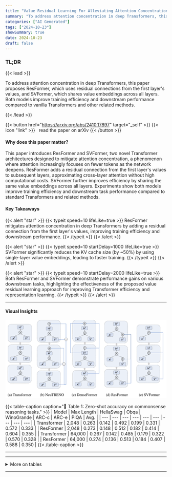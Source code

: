 ```yaml
---
title: "Value Residual Learning For Alleviating Attention Concentration In Transformers"
summary: "To address attention concentration in deep Transformers, this paper proposes ResFormer, which uses residual connections from the first layer's values, and SVFormer, which shares value embeddings acros....."
categories: ["AI Generated"]
tags: ["2024-10-23"]
showSummary: true
date: 2024-10-23
draft: false
---
```


### TL;DR


{{< lead >}}

To address attention concentration in deep Transformers, this paper proposes ResFormer, which uses residual connections from the first layer's values, and SVFormer, which shares value embeddings across all layers. Both models improve training efficiency and downstream performance compared to vanilla Transformers and other related methods.

{{< /lead >}}


{{< button href="https://arxiv.org/abs/2410.17897" target="_self" >}}
{{< icon "link" >}} &nbsp; read the paper on arXiv
{{< /button >}}

#### Why does this paper matter?
This paper introduces ResFormer and SVFormer, two novel Transformer architectures designed to mitigate attention concentration, a phenomenon where attention increasingly focuses on fewer tokens as the network deepens. ResFormer adds a residual connection from the first layer's values to subsequent layers, approximating cross-layer attention without high computational costs. SVFormer further improves efficiency by sharing the same value embeddings across all layers. Experiments show both models improve training efficiency and downstream task performance compared to standard Transformers and related methods.
#### Key Takeaways

{{< alert "star" >}}
{{< typeit speed=10 lifeLike=true >}} ResFormer mitigates attention concentration in deep Transformers by adding a residual connection from the first layer's values, improving training efficiency and downstream performance. {{< /typeit >}}
{{< /alert >}}

{{< alert "star" >}}
{{< typeit speed=10 startDelay=1000 lifeLike=true >}} SVFormer significantly reduces the KV cache size (by ~50%) by using single-layer value embeddings, leading to faster training. {{< /typeit >}}
{{< /alert >}}

{{< alert "star" >}}
{{< typeit speed=10 startDelay=2000 lifeLike=true >}} Both ResFormer and SVFormer demonstrate performance gains on various downstream tasks, highlighting the effectiveness of the proposed value residual learning approach for improving Transformer efficiency and representation learning. {{< /typeit >}}
{{< /alert >}}

------
#### Visual Insights

![](figures/figures_3_0.png "🔼 Simplified illustration of the vanilla Transformer, NeuTRENO, DenseFormer, ResFormer, and SVFormer, with only three-layer structures and no operations other than attention. A², Vi, and H² denote the attention matrix, value vectors, and attention outputs at the i-th layer, respectively. ⊕, −, and ⊗ represent standard matrix addition, subtraction, and multiplication, respectively.")

{{< table-caption caption="🔽 Table 1: Zero-shot accuracy on commonsense reasoning tasks." >}}
| Model | Max Length | HellaSwag | Obqa | WinoGrande | ARC-c | ARC-e | PIQA | Avg. |
| --- | --- | --- | --- | --- | --- | --- | --- | --- |
| Transformer | 2,048 | 0.263 | 0.142 | 0.492 | 0.199 | 0.331 | 0.572 | 0.333 |
| ResFormer | 2,048 | 0.273 | 0.148 | 0.512 | 0.182 | 0.414 | 0.604 | 0.355 |
| Transformer | 64,000 | 0.267 | 0.142 | 0.485 | 0.179 | 0.322 | 0.570 | 0.328 |
| ResFormer | 64,000 | 0.274 | 0.136 | 0.513 | 0.184 | 0.407 | 0.588 | 0.350 |
{{< /table-caption >}}

------







------

<details>
<summary>More on tables
</summary>


{{< table-caption caption="🔽 Table 2: The details of pre-train dataset." >}}
{{< /table-caption >}}

{{< table-caption caption="🔽 Table 5: Validation loss on slimpajama." >}}
{{< /table-caption >}}

{{< table-caption caption="🔽 Table 4: Training details for models with different size." >}}
{{< /table-caption >}}

{{< table-caption caption="🔽 Table 5: Validation loss on slimpajama." >}}
{{< /table-caption >}}


</details>

------


